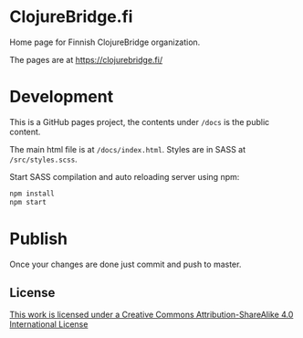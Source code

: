 # ClojureBridge.fi

Home page for Finnish ClojureBridge organization.

The pages are at https://clojurebridge.fi/


# Development

This is a GitHub pages project, the contents under `/docs` is the public content.

The main html file is at `/docs/index.html`. Styles are in SASS at `/src/styles.scss`.

Start SASS compilation and auto reloading server using npm:

```bash
npm install
npm start
```

# Publish

Once your changes are done just commit and push to master.

## License

[This work is licensed under a Creative Commons Attribution-ShareAlike 4.0 International License](http://creativecommons.org/licenses/by-sa/4.0/)
